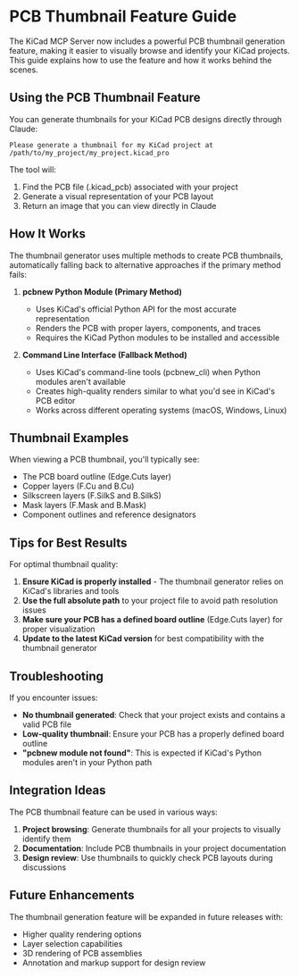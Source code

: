# PCB Thumbnail Feature Guide

The KiCad MCP Server now includes a powerful PCB thumbnail generation feature, making it easier to visually browse and identify your KiCad projects. This guide explains how to use the feature and how it works behind the scenes.

## Using the PCB Thumbnail Feature

You can generate thumbnails for your KiCad PCB designs directly through Claude:

```
Please generate a thumbnail for my KiCad project at /path/to/my_project/my_project.kicad_pro
```

The tool will:
1. Find the PCB file (.kicad_pcb) associated with your project
2. Generate a visual representation of your PCB layout
3. Return an image that you can view directly in Claude

## How It Works

The thumbnail generator uses multiple methods to create PCB thumbnails, automatically falling back to alternative approaches if the primary method fails:

1. **pcbnew Python Module (Primary Method)**
   - Uses KiCad's official Python API for the most accurate representation
   - Renders the PCB with proper layers, components, and traces
   - Requires the KiCad Python modules to be installed and accessible

2. **Command Line Interface (Fallback Method)**
   - Uses KiCad's command-line tools (pcbnew_cli) when Python modules aren't available
   - Creates high-quality renders similar to what you'd see in KiCad's PCB editor
   - Works across different operating systems (macOS, Windows, Linux)

## Thumbnail Examples

When viewing a PCB thumbnail, you'll typically see:
- The PCB board outline (Edge.Cuts layer)
- Copper layers (F.Cu and B.Cu)
- Silkscreen layers (F.SilkS and B.SilkS)
- Mask layers (F.Mask and B.Mask)
- Component outlines and reference designators

## Tips for Best Results

For optimal thumbnail quality:

1. **Ensure KiCad is properly installed** - The thumbnail generator relies on KiCad's libraries and tools
2. **Use the full absolute path** to your project file to avoid path resolution issues
3. **Make sure your PCB has a defined board outline** (Edge.Cuts layer) for proper visualization
4. **Update to the latest KiCad version** for best compatibility with the thumbnail generator

## Troubleshooting

If you encounter issues:

- **No thumbnail generated**: Check that your project exists and contains a valid PCB file
- **Low-quality thumbnail**: Ensure your PCB has a properly defined board outline
- **"pcbnew module not found"**: This is expected if KiCad's Python modules aren't in your Python path

## Integration Ideas

The PCB thumbnail feature can be used in various ways:

1. **Project browsing**: Generate thumbnails for all your projects to visually identify them
2. **Documentation**: Include PCB thumbnails in your project documentation
3. **Design review**: Use thumbnails to quickly check PCB layouts during discussions

## Future Enhancements

The thumbnail generation feature will be expanded in future releases with:

- Higher quality rendering options
- Layer selection capabilities
- 3D rendering of PCB assemblies
- Annotation and markup support for design review
